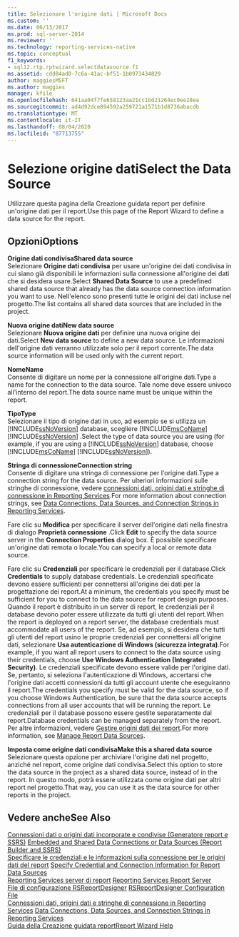 ```yaml
---
title: Selezionare l'origine dati | Microsoft Docs
ms.custom: ''
ms.date: 06/13/2017
ms.prod: sql-server-2014
ms.reviewer: ''
ms.technology: reporting-services-native
ms.topic: conceptual
f1_keywords:
- sql12.rtp.rptwizard.selectdatasource.f1
ms.assetid: cdd84ad8-7c6a-41ac-bf51-1b0973434829
author: maggiesMSFT
ms.author: maggies
manager: kfile
ms.openlocfilehash: 641aa04f7fe658123aa21cc1bd21264ec0ee28ea
ms.sourcegitcommit: ad4d92dce894592a259721a1571b1d8736abacdb
ms.translationtype: MT
ms.contentlocale: it-IT
ms.lasthandoff: 08/04/2020
ms.locfileid: "87713755"
---
```

# <a name="select-the-data-source"></a><span data-ttu-id="48426-102">Selezione origine dati</span><span class="sxs-lookup"><span data-stu-id="48426-102">Select the Data Source</span></span>
  <span data-ttu-id="48426-103">Utilizzare questa pagina della Creazione guidata report per definire un'origine dati per il report.</span><span class="sxs-lookup"><span data-stu-id="48426-103">Use this page of the Report Wizard to define a data source for the report.</span></span>  
  
## <a name="options"></a><span data-ttu-id="48426-104">Opzioni</span><span class="sxs-lookup"><span data-stu-id="48426-104">Options</span></span>  
 <span data-ttu-id="48426-105">**Origine dati condivisa**</span><span class="sxs-lookup"><span data-stu-id="48426-105">**Shared data source**</span></span>  
 <span data-ttu-id="48426-106">Selezionare **Origine dati condivisa** per usare un'origine dei dati condivisa in cui siano già disponibili le informazioni sulla connessione all'origine dei dati che si desidera usare.</span><span class="sxs-lookup"><span data-stu-id="48426-106">Select **Shared Data Source** to use a predefined shared data source that already has the data source connection information you want to use.</span></span> <span data-ttu-id="48426-107">Nell'elenco sono presenti tutte le origini dei dati incluse nel progetto.</span><span class="sxs-lookup"><span data-stu-id="48426-107">The list contains all shared data sources that are included in the project.</span></span>  
  
 <span data-ttu-id="48426-108">**Nuova origine dati**</span><span class="sxs-lookup"><span data-stu-id="48426-108">**New data source**</span></span>  
 <span data-ttu-id="48426-109">Selezionare **Nuova origine dati** per definire una nuova origine dei dati.</span><span class="sxs-lookup"><span data-stu-id="48426-109">Select **New data source** to define a new data source.</span></span> <span data-ttu-id="48426-110">Le informazioni dell'origine dati verranno utilizzate solo per il report corrente.</span><span class="sxs-lookup"><span data-stu-id="48426-110">The data source information will be used only with the current report.</span></span>  
  
 <span data-ttu-id="48426-111">**Nome**</span><span class="sxs-lookup"><span data-stu-id="48426-111">**Name**</span></span>  
 <span data-ttu-id="48426-112">Consente di digitare un nome per la connessione all'origine dati.</span><span class="sxs-lookup"><span data-stu-id="48426-112">Type a name for the connection to the data source.</span></span> <span data-ttu-id="48426-113">Tale nome deve essere univoco all'interno del report.</span><span class="sxs-lookup"><span data-stu-id="48426-113">The data source name must be unique within the report.</span></span>  
  
 <span data-ttu-id="48426-114">**Tipo**</span><span class="sxs-lookup"><span data-stu-id="48426-114">**Type**</span></span>  
 <span data-ttu-id="48426-115">Selezionare il tipo di origine dati in uso, ad esempio se si utilizza un [!INCLUDE[ssNoVersion](../includes/ssnoversion-md.md)] database, scegliere [!INCLUDE[msCoName](../includes/msconame-md.md)] [!INCLUDE[ssNoVersion](../includes/ssnoversion-md.md)] .</span><span class="sxs-lookup"><span data-stu-id="48426-115">Select the type of data source you are using (for example, if you are using a [!INCLUDE[ssNoVersion](../includes/ssnoversion-md.md)] database, choose [!INCLUDE[msCoName](../includes/msconame-md.md)] [!INCLUDE[ssNoVersion](../includes/ssnoversion-md.md)]).</span></span>  
  
 <span data-ttu-id="48426-116">**Stringa di connessione**</span><span class="sxs-lookup"><span data-stu-id="48426-116">**Connection string**</span></span>  
 <span data-ttu-id="48426-117">Consente di digitare una stringa di connessione per l'origine dati.</span><span class="sxs-lookup"><span data-stu-id="48426-117">Type a connection string for the data source.</span></span> <span data-ttu-id="48426-118">Per ulteriori informazioni sulle stringhe di connessione, vedere [connessioni dati, origini dati e stringhe di connessione in Reporting Services](../../2014/reporting-services/data-connections-data-sources-and-connection-strings-in-reporting-services.md).</span><span class="sxs-lookup"><span data-stu-id="48426-118">For more information about connection strings, see [Data Connections, Data Sources, and Connection Strings in Reporting Services](../../2014/reporting-services/data-connections-data-sources-and-connection-strings-in-reporting-services.md).</span></span>  
  
 <span data-ttu-id="48426-119">Fare clic su **Modifica** per specificare il server dell'origine dati nella finestra di dialogo **Proprietà connessione** .</span><span class="sxs-lookup"><span data-stu-id="48426-119">Click **Edit** to specify the data source server in the **Connection Properties** dialog box.</span></span> <span data-ttu-id="48426-120">È possibile specificare un'origine dati remota o locale.</span><span class="sxs-lookup"><span data-stu-id="48426-120">You can specify a local or remote data source.</span></span>  
  
 <span data-ttu-id="48426-121">Fare clic su **Credenziali** per specificare le credenziali per il database.</span><span class="sxs-lookup"><span data-stu-id="48426-121">Click **Credentials** to supply database credentials.</span></span> <span data-ttu-id="48426-122">Le credenziali specificate devono essere sufficienti per connettersi all'origine dei dati per la progettazione dei report.</span><span class="sxs-lookup"><span data-stu-id="48426-122">At a minimum, the credentials you specify must be sufficient for you to connect to the data source for report design purposes.</span></span> <span data-ttu-id="48426-123">Quando il report è distribuito in un server di report, le credenziali per il database devono poter essere utilizzate da tutti gli utenti del report.</span><span class="sxs-lookup"><span data-stu-id="48426-123">When the report is deployed on a report server, the database credentials must accommodate all users of the report.</span></span> <span data-ttu-id="48426-124">Se, ad esempio, si desidera che tutti gli utenti del report usino le proprie credenziali per connettersi all'origine dati, selezionare **Usa autenticazione di Windows (sicurezza integrata)**.</span><span class="sxs-lookup"><span data-stu-id="48426-124">For example, if you want all report users to connect to the data source using their credentials, choose **Use Windows Authentication (Integrated Security)**.</span></span> <span data-ttu-id="48426-125">Le credenziali specificate devono essere valide per l'origine dati. Se, pertanto, si seleziona l'autenticazione di Windows, accertarsi che l'origine dati accetti connessioni da tutti gli account utente che eseguiranno il report.</span><span class="sxs-lookup"><span data-stu-id="48426-125">The credentials you specify must be valid for the data source, so if you choose Windows Authentication, be sure that the data source accepts connections from all user accounts that will be running the report.</span></span> <span data-ttu-id="48426-126">Le credenziali per il database possono essere gestite separatamente dal report.</span><span class="sxs-lookup"><span data-stu-id="48426-126">Database credentials can be managed separately from the report.</span></span> <span data-ttu-id="48426-127">Per altre informazioni, vedere [Gestire origini dati dei report](report-data/manage-report-data-sources.md).</span><span class="sxs-lookup"><span data-stu-id="48426-127">For more information, see [Manage Report Data Sources](report-data/manage-report-data-sources.md).</span></span>  
  
 <span data-ttu-id="48426-128">**Imposta come origine dati condivisa**</span><span class="sxs-lookup"><span data-stu-id="48426-128">**Make this a shared data source**</span></span>  
 <span data-ttu-id="48426-129">Selezionare questa opzione per archiviare l'origine dati nel progetto, anziché nel report, come origine dati condivisa.</span><span class="sxs-lookup"><span data-stu-id="48426-129">Select this option to store the data source in the project as a shared data source, instead of in the report.</span></span> <span data-ttu-id="48426-130">In questo modo, potrà essere utilizzata come origine dati per altri report nel progetto.</span><span class="sxs-lookup"><span data-stu-id="48426-130">That way, you can use it as the data source for other reports in the project.</span></span>  
  
## <a name="see-also"></a><span data-ttu-id="48426-131">Vedere anche</span><span class="sxs-lookup"><span data-stu-id="48426-131">See Also</span></span>  
 <span data-ttu-id="48426-132">[Connessioni dati o origini dati incorporate e condivise &#40;Generatore report e SSRS&#41;](../../2014/reporting-services/embedded-and-shared-data-connections-or-data-sources-report-builder-and-ssrs.md) </span><span class="sxs-lookup"><span data-stu-id="48426-132">[Embedded and Shared Data Connections or Data Sources &#40;Report Builder and SSRS&#41;](../../2014/reporting-services/embedded-and-shared-data-connections-or-data-sources-report-builder-and-ssrs.md) </span></span>  
 <span data-ttu-id="48426-133">[Specificare le credenziali e le informazioni sulla connessione per le origini dati del report](report-data/specify-credential-and-connection-information-for-report-data-sources.md) </span><span class="sxs-lookup"><span data-stu-id="48426-133">[Specify Credential and Connection Information for Report Data Sources](report-data/specify-credential-and-connection-information-for-report-data-sources.md) </span></span>  
 <span data-ttu-id="48426-134">[Reporting Services server di report](../../2014/reporting-services/reporting-services-report-server.md) </span><span class="sxs-lookup"><span data-stu-id="48426-134">[Reporting Services Report Server](../../2014/reporting-services/reporting-services-report-server.md) </span></span>  
 <span data-ttu-id="48426-135">[File di configurazione RSReportDesigner](report-server/rsreportdesigner-configuration-file.md) </span><span class="sxs-lookup"><span data-stu-id="48426-135">[RSReportDesigner Configuration File](report-server/rsreportdesigner-configuration-file.md) </span></span>  
 <span data-ttu-id="48426-136">[Connessioni dati, origini dati e stringhe di connessione in Reporting Services](../../2014/reporting-services/data-connections-data-sources-and-connection-strings-in-reporting-services.md) </span><span class="sxs-lookup"><span data-stu-id="48426-136">[Data Connections, Data Sources, and Connection Strings in Reporting Services](../../2014/reporting-services/data-connections-data-sources-and-connection-strings-in-reporting-services.md) </span></span>  
 [<span data-ttu-id="48426-137">Guida della Creazione guidata report</span><span class="sxs-lookup"><span data-stu-id="48426-137">Report Wizard Help</span></span>](../../2014/reporting-services/report-wizard-help.md)  
  
  
